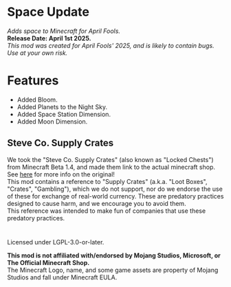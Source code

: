 # Space Update  
*Adds space to Minecraft for April Fools.*  
**Release Date: April 1st 2025.**  
_This mod was created for April Fools' 2025, and is likely to contain bugs. Use at your own risk._

# Features  
- Added Bloom.  
- Added Planets to the Night Sky.  
- Added Space Station Dimension.  
- Added Moon Dimension.  

## Steve Co. Supply Crates  
We took the "Steve Co. Supply Crates" (also known as "Locked Chests") from Minecraft Beta 1.4,
and made them link to the actual minecraft shop. See [here](https://minecraft.wiki/w/Locked_chest) for more info on the original!  
This mod contains a reference to "Supply Crates" (a.k.a. "Loot Boxes", "Crates", "Gambling"), which we do not support, nor do we endorse the use of these for exchange of real-world currency. These are predatory practices designed to cause harm, and we encourage you to avoid them.  
This reference was intended to make fun of companies that use these predatory practices.  

#
Licensed under LGPL-3.0-or-later.  

**This mod is not affiliated with/endorsed by Mojang Studios, Microsoft, or The Official Minecraft Shop.**  
The Minecraft Logo, name, and some game assets are property of Mojang Studios and fall under Minecraft EULA.  